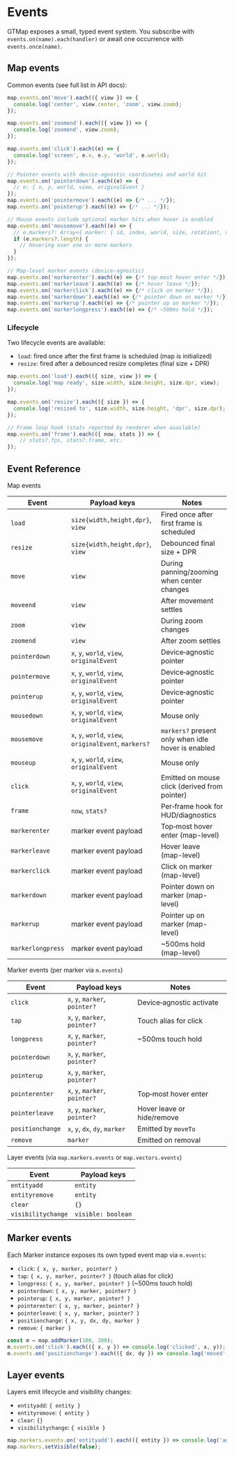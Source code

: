 # Events

GTMap exposes a small, typed event system. You subscribe with `events.on(name).each(handler)` or await one occurrence with `events.once(name)`.

## Map events

Common events (see full list in API docs):

```ts
map.events.on('move').each(({ view }) => {
  console.log('center', view.center, 'zoom', view.zoom);
});

map.events.on('zoomend').each(({ view }) => {
  console.log('zoomend', view.zoom);
});

map.events.on('click').each((e) => {
  console.log('screen', e.x, e.y, 'world', e.world);
});

// Pointer events with device-agnostic coordinates and world hit
map.events.on('pointerdown').each((e) => {
  // e: { x, y, world, view, originalEvent }
});
map.events.on('pointermove').each((e) => {/* ... */});
map.events.on('pointerup').each((e) => {/* ... */});

// Mouse events include optional marker hits when hover is enabled
map.events.on('mousemove').each((e) => {
  // e.markers?: Array<{ marker: { id, index, world, size, rotation?, data? }, icon: { id, iconPath, width, height, anchorX, anchorY } }>
  if (e.markers?.length) {
    // Hovering over one or more markers
  }
});

// Map-level marker events (device-agnostic)
map.events.on('markerenter').each((e) => {/* top-most hover enter */});
map.events.on('markerleave').each((e) => {/* hover leave */});
map.events.on('markerclick').each((e) => {/* click on marker */});
map.events.on('markerdown').each((e) => {/* pointer down on marker */});
map.events.on('markerup').each((e) => {/* pointer up on marker */});
map.events.on('markerlongpress').each((e) => {/* ~500ms hold */});
```

### Lifecycle

Two lifecycle events are available:

- `load`: fired once after the first frame is scheduled (map is initialized)
- `resize`: fired after a debounced resize completes (final size + DPR)

```ts
map.events.on('load').each(({ size, view }) => {
  console.log('map ready', size.width, size.height, size.dpr, view);
});

map.events.on('resize').each(({ size }) => {
  console.log('resized to', size.width, size.height, 'dpr', size.dpr);
});

// Frame loop hook (stats reported by renderer when available)
map.events.on('frame').each(({ now, stats }) => {
	// stats?.fps, stats?.frame, etc.
});
```

## Event Reference

Map events

| Event        | Payload keys                                  | Notes |
|--------------|-----------------------------------------------|-------|
| `load`       | `size{width,height,dpr}`, `view`               | Fired once after first frame is scheduled |
| `resize`     | `size{width,height,dpr}`, `view`               | Debounced final size + DPR |
| `move`       | `view`                                         | During panning/zooming when center changes |
| `moveend`    | `view`                                         | After movement settles |
| `zoom`       | `view`                                         | During zoom changes |
| `zoomend`    | `view`                                         | After zoom settles |
| `pointerdown`| `x`, `y`, `world`, `view`, `originalEvent`     | Device‑agnostic pointer |
| `pointermove`| `x`, `y`, `world`, `view`, `originalEvent`     | Device‑agnostic pointer |
| `pointerup`  | `x`, `y`, `world`, `view`, `originalEvent`     | Device‑agnostic pointer |
| `mousedown`  | `x`, `y`, `world`, `view`, `originalEvent`     | Mouse only |
| `mousemove`  | `x`, `y`, `world`, `view`, `originalEvent`, `markers?` | `markers?` present only when idle hover is enabled |
| `mouseup`    | `x`, `y`, `world`, `view`, `originalEvent`     | Mouse only |
| `click`      | `x`, `y`, `world`, `view`, `originalEvent`     | Emitted on mouse click (derived from pointer) |
| `frame`      | `now`, `stats?`                                | Per‑frame hook for HUD/diagnostics |
| `markerenter`| marker event payload                           | Top‑most hover enter (map-level) |
| `markerleave`| marker event payload                           | Hover leave (map-level) |
| `markerclick`| marker event payload                           | Click on marker (map-level) |
| `markerdown` | marker event payload                           | Pointer down on marker (map-level) |
| `markerup`   | marker event payload                           | Pointer up on marker (map-level) |
| `markerlongpress` | marker event payload                      | ~500ms hold (map-level) |

Marker events (per marker via `m.events`)

| Event            | Payload keys                               | Notes |
|------------------|--------------------------------------------|-------|
| `click`          | `x`, `y`, `marker`, `pointer?`             | Device‑agnostic activate |
| `tap`            | `x`, `y`, `marker`, `pointer?`             | Touch alias for click |
| `longpress`      | `x`, `y`, `marker`, `pointer?`             | ~500ms touch hold |
| `pointerdown`    | `x`, `y`, `marker`, `pointer?`             | |
| `pointerup`      | `x`, `y`, `marker`, `pointer?`             | |
| `pointerenter`   | `x`, `y`, `marker`, `pointer?`             | Top‑most hover enter |
| `pointerleave`   | `x`, `y`, `marker`, `pointer?`             | Hover leave or hide/remove |
| `positionchange` | `x`, `y`, `dx`, `dy`, `marker`             | Emitted by `moveTo` |
| `remove`         | `marker`                                   | Emitted on removal |

Layer events (via `map.markers.events` or `map.vectors.events`)

| Event             | Payload keys              |
|-------------------|---------------------------|
| `entityadd`       | `entity`                  |
| `entityremove`    | `entity`                  |
| `clear`           | `{}`                      |
| `visibilitychange`| `visible: boolean`        |

## Marker events

Each Marker instance exposes its own typed event map via `m.events`:

- `click`: `{ x, y, marker, pointer? }`
- `tap`: `{ x, y, marker, pointer? }` (touch alias for click)
- `longpress`: `{ x, y, marker, pointer? }` (~500ms touch hold)
- `pointerdown`: `{ x, y, marker, pointer? }`
- `pointerup`: `{ x, y, marker, pointer? }`
- `pointerenter`: `{ x, y, marker, pointer? }`
- `pointerleave`: `{ x, y, marker, pointer? }`
- `positionchange`: `{ x, y, dx, dy, marker }`
- `remove`: `{ marker }`

```ts
const m = map.addMarker(100, 200);
m.events.on('click').each(({ x, y }) => console.log('clicked', x, y));
m.events.on('positionchange').each(({ dx, dy }) => console.log('moved', dx, dy));
```

## Layer events

Layers emit lifecycle and visibility changes:

- `entityadd`: `{ entity }`
- `entityremove`: `{ entity }`
- `clear`: `{}`
- `visibilitychange`: `{ visible }`

```ts
map.markers.events.on('entityadd').each(({ entity }) => console.log('added', entity.id));
map.markers.setVisible(false);
```
